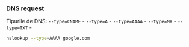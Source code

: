 ### DNS request
Tipurile de DNS:
`--type=CNAME` - 
`--type=A` -
`--type=AAAA` -
`--type=MX` - 
`--type=TXT` - 

```bash
nslookup --type=AAAA google.com
```
